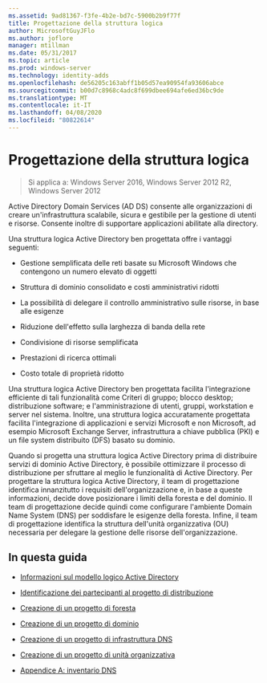 ```yaml
---
ms.assetid: 9ad81367-f3fe-4b2e-bd7c-5900b2b9f77f
title: Progettazione della struttura logica
author: MicrosoftGuyJFlo
ms.author: joflore
manager: mtillman
ms.date: 05/31/2017
ms.topic: article
ms.prod: windows-server
ms.technology: identity-adds
ms.openlocfilehash: de56205c163abff1b05d57ea90954fa93606abce
ms.sourcegitcommit: b00d7c8968c4adc8f699dbee694afe6ed36bc9de
ms.translationtype: MT
ms.contentlocale: it-IT
ms.lasthandoff: 04/08/2020
ms.locfileid: "80822614"
---
```

# <a name="designing-the-logical-structure"></a>Progettazione della struttura logica

>Si applica a: Windows Server 2016, Windows Server 2012 R2, Windows Server 2012

Active Directory Domain Services (AD DS) consente alle organizzazioni di creare un'infrastruttura scalabile, sicura e gestibile per la gestione di utenti e risorse. Consente inoltre di supportare applicazioni abilitate alla directory.  
  
Una struttura logica Active Directory ben progettata offre i vantaggi seguenti:  
  
-   Gestione semplificata delle reti basate su Microsoft Windows che contengono un numero elevato di oggetti  
  
-   Struttura di dominio consolidato e costi amministrativi ridotti  
  
-   La possibilità di delegare il controllo amministrativo sulle risorse, in base alle esigenze  
  
-   Riduzione dell'effetto sulla larghezza di banda della rete  
  
-   Condivisione di risorse semplificata  
  
-   Prestazioni di ricerca ottimali  
  
-   Costo totale di proprietà ridotto  
  
Una struttura logica Active Directory ben progettata facilita l'integrazione efficiente di tali funzionalità come Criteri di gruppo; blocco desktop; distribuzione software; e l'amministrazione di utenti, gruppi, workstation e server nel sistema. Inoltre, una struttura logica accuratamente progettata facilita l'integrazione di applicazioni e servizi Microsoft e non Microsoft, ad esempio Microsoft Exchange Server, infrastruttura a chiave pubblica (PKI) e un file system distribuito (DFS) basato su dominio.  
  
Quando si progetta una struttura logica Active Directory prima di distribuire servizi di dominio Active Directory, è possibile ottimizzare il processo di distribuzione per sfruttare al meglio le funzionalità di Active Directory. Per progettare la struttura logica Active Directory, il team di progettazione identifica innanzitutto i requisiti dell'organizzazione e, in base a queste informazioni, decide dove posizionare i limiti della foresta e del dominio. Il team di progettazione decide quindi come configurare l'ambiente Domain Name System (DNS) per soddisfare le esigenze della foresta. Infine, il team di progettazione identifica la struttura dell'unità organizzativa (OU) necessaria per delegare la gestione delle risorse dell'organizzazione.  
  
## <a name="in-this-guide"></a>In questa guida  
  
-   [Informazioni sul modello logico Active Directory](../../ad-ds/plan/Understanding-the-Active-Directory-Logical-Model.md)  
  
-   [Identificazione dei partecipanti al progetto di distribuzione](../../ad-ds/plan/Identifying-the-Deployment-Project-Participants.md)  
  
-   [Creazione di un progetto di foresta](../../ad-ds/plan/Creating-a-Forest-Design.md)  
  
-   [Creazione di un progetto di dominio](../../ad-ds/plan/Creating-a-Domain-Design.md)  
  
-   [Creazione di un progetto di infrastruttura DNS](../../ad-ds/plan/Creating-a-DNS-Infrastructure-Design.md)  
  
-   [Creazione di un progetto di unità organizzativa](../../ad-ds/plan/Creating-an-Organizational-Unit-Design.md)  
  
-   [Appendice A: inventario DNS](../../ad-ds/plan/Appendix-A--DNS-Inventory.md)  
  



